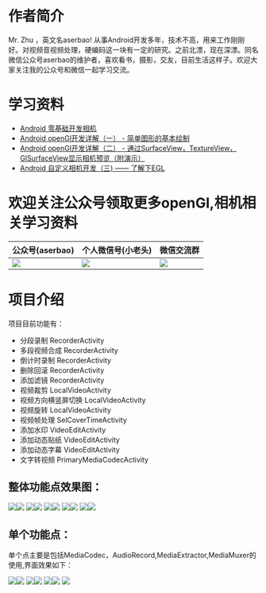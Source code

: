 
# 作者简介 
Mr. Zhu ，英文名aserbao! 从事Android开发多年，技术不高，用来工作刚刚好。对视频音视频处理，硬编码这一块有一定的研究。之前北漂，现在深漂。同名微信公众号aserbao的维护者，喜欢看书，摄影，交友，目前生活这样子。欢迎大家关注我的公众号和微信一起学习交流。

# 学习资料
- [Android 零基础开发相机](https://gitbook.cn/gitchat/activity/5aeb03e3af08a333483d71c1)
- [Android openGl开发详解（一） - 简单图形的基本绘制](https://www.jianshu.com/p/92d02ac80611)
- [Android openGl开发详解（二） - 通过SurfaceView，TextureView，GlSurfaceView显示相机预览（附演示）](https://www.jianshu.com/p/db8ecba6037a)
- [Android 自定义相机开发（三) —— 了解下EGL](https://www.jianshu.com/p/1e82021b10b4)

# 欢迎关注公众号领取更多openGl,相机相关学习资料
|公众号(aserbao)|个人微信号(小老头)|微信交流群|
|--|--|--|
|![](https://github.com/aserbao/AserbaosAndroid/blob/master/app/src/main/assets/images/weixin.jpg)|![](https://github.com/aserbao/AserbaosAndroid/blob/master/app/src/main/assets/images/we_chat.jpg)|![](https://github.com/aserbao/AserbaosAndroid/blob/master/app/src/main/assets/images/Android%E4%BA%A4%E6%B5%81%E7%BE%A4.jpg)|

# 项目介绍
项目目前功能有：
- 分段录制        RecorderActivity
- 多段视频合成    RecorderActivity
- 倒计时录制      RecorderActivity
- 删除回滚        RecorderActivity
- 添加滤镜        RecorderActivity
- 视频裁剪            LocalVideoActivity
- 视频方向横竖屏切换   LocalVideoActivity
- 视频旋转            LocalVideoActivity
- 视频帧处理          SelCoverTimeActivity
- 添加水印        VideoEditActivity
- 添加动态贴纸    VideoEditActivity
- 添加动态字幕    VideoEditActivity
- 文字转视频      PrimaryMediaCodecActivity

## 整体功能点效果图：
![](https://github.com/aserbao/CommonSource/blob/master/AndroidCamera/images/录制.gif)![](https://github.com/aserbao/CommonSource/blob/master/AndroidCamera/images/摄像头切换.gif)
![](https://github.com/aserbao/CommonSource/blob/master/AndroidCamera/images/倒计时.gif)![](https://github.com/aserbao/CommonSource/blob/master/AndroidCamera/images/回删功能.gif)
![](https://github.com/aserbao/CommonSource/blob/master/AndroidCamera/images/本地编辑.gif)![](https://github.com/aserbao/CommonSource/blob/master/AndroidCamera/images/编辑界面.gif)
![](https://github.com/aserbao/CommonSource/blob/master/AndroidCamera/images/选封面.gif)![](https://github.com/aserbao/CommonSource/blob/master/AndroidCamera/images/添加贴纸.gif)
![](https://github.com/aserbao/CommonSource/blob/master/AndroidCamera/images/添加字幕.gif)![](https://github.com/aserbao/CommonSource/blob/master/AndroidCamera/images/保存到相册.gif)



## 单个功能点：
单个点主要是包括MediaCodec，AudioRecord,MediaExtractor,MediaMuxer的使用,界面效果如下：

![](https://github.com/aserbao/CommonSource/blob/master/AndroidCamera/images/Mediacodec的基本用法.gif)![](https://github.com/aserbao/CommonSource/blob/master/AndroidCamera/images/EncodeDecode.gif)
![](https://github.com/aserbao/CommonSource/blob/master/AndroidCamera/images/ExtractDecode.gif)![](https://github.com/aserbao/CommonSource/blob/master/AndroidCamera/images/DecodeEditEncode.gif)
![](https://github.com/aserbao/CommonSource/blob/master/AndroidCamera/images/Mediacodec录制随音乐改变.gif)![](https://github.com/aserbao/CommonSource/blob/master/AndroidCamera/images/MediaExtractor.gif)
![](https://github.com/aserbao/CommonSource/blob/master/AndroidCamera/images/MediaMuxer.gif)


